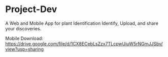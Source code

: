 # Project-Dev
A Web and Mobile App for plant Identification
Identify, Upload, and share your discoveries.

Mobile Download:
https://drive.google.com/file/d/1CX8ECebLsZzx7TLcpwUiuW5rNGmJJSbv/view?usp=sharing
